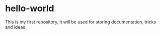 # hello-world
This is my first repository, it will be used for storing documentation, tricks and ideas
